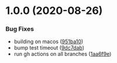 # 1.0.0 (2020-08-26)


### Bug Fixes

* building on macos ([951ba10](https://github.com/zone117x/node-multi-hashing/commit/951ba106e234ca99d2b78a0f9b2881fb3f90c81c))
* bump test timeout ([9dc7dab](https://github.com/zone117x/node-multi-hashing/commit/9dc7dab38186c35723e57d3625ccdef1a13daea6))
* run gh actions on all branches ([1aa6f9e](https://github.com/zone117x/node-multi-hashing/commit/1aa6f9e8f938cba71ee82722abe593d799b15be8))

